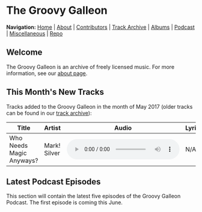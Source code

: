 # The Groovy Galleon

**Navigation:** [Home](index.md) \| [About](about.md) \| [Contributors](members.md) \| [Track Archive](tunes.md) \| [Albums](albums.md) \| [Podcast](podcast.md) \| [Miscellaneous](misc.md) \| [Repo](https://github.com/MarkSilverMedia/groovygalleon)

## Welcome

The Groovy Galleon is an archive of freely licensed music. For more information, see our [about page](about.md).

## This Month's New Tracks

Tracks added to the Groovy Galleon in the month of May 2017 (older tracks can be found in our [track archive](tunes.md)):

| Title | Artist | Audio | Lyrics | License | Notes |
| --- | --- | --- | --- | --- | --- |
| Who Needs Magic Anyways? | Mark! Silver | <audio src="http://assets.marksilvermedia.tk/music/emawm/whoneedsmagicanyways.mp3" controls></audio> | N/A | [CC BY 4.0](https://creativecommons.org/licenses/by/4.0/) | Original Mix |

## Latest Podcast Episodes

This section will contain the latest five episodes of the Groovy Galleon Podcast. The first episode is coming this June.
